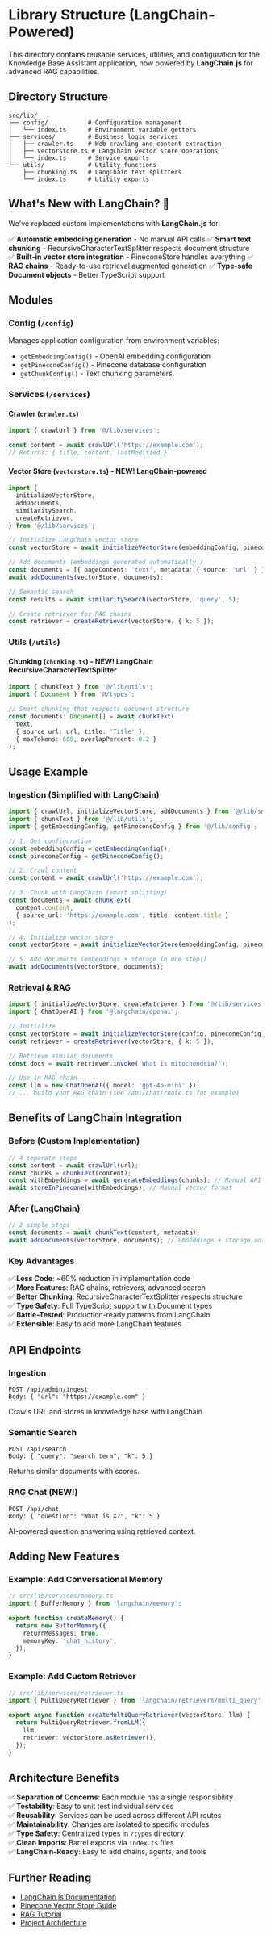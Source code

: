 # Library Structure (LangChain-Powered)

This directory contains reusable services, utilities, and configuration for the Knowledge Base Assistant application, now powered by **LangChain.js** for advanced RAG capabilities.

## Directory Structure

```
src/lib/
├── config/           # Configuration management
│   └── index.ts      # Environment variable getters
├── services/         # Business logic services
│   ├── crawler.ts    # Web crawling and content extraction
│   ├── vectorstore.ts # LangChain vector store operations
│   └── index.ts      # Service exports
└── utils/            # Utility functions
    ├── chunking.ts   # LangChain text splitters
    └── index.ts      # Utility exports
```

## What's New with LangChain? 🎉

We've replaced custom implementations with **LangChain.js** for:

✅ **Automatic embedding generation** - No manual API calls
✅ **Smart text chunking** - RecursiveCharacterTextSplitter respects document structure  
✅ **Built-in vector store integration** - PineconeStore handles everything
✅ **RAG chains** - Ready-to-use retrieval augmented generation
✅ **Type-safe Document objects** - Better TypeScript support

## Modules

### Config (`/config`)

Manages application configuration from environment variables:

- `getEmbeddingConfig()` - OpenAI embedding configuration
- `getPineconeConfig()` - Pinecone database configuration
- `getChunkConfig()` - Text chunking parameters

### Services (`/services`)

#### Crawler (`crawler.ts`)
```typescript
import { crawlUrl } from '@/lib/services';

const content = await crawlUrl('https://example.com');
// Returns: { title, content, lastModified }
```

#### Vector Store (`vectorstore.ts`) - **NEW! LangChain-powered**
```typescript
import {
  initializeVectorStore,
  addDocuments,
  similaritySearch,
  createRetriever,
} from '@/lib/services';

// Initialize LangChain vector store
const vectorStore = await initializeVectorStore(embeddingConfig, pineconeConfig);

// Add documents (embeddings generated automatically!)
const documents = [{ pageContent: 'text', metadata: { source: 'url' } }];
await addDocuments(vectorStore, documents);

// Semantic search
const results = await similaritySearch(vectorStore, 'query', 5);

// Create retriever for RAG chains
const retriever = createRetriever(vectorStore, { k: 5 });
```

### Utils (`/utils`)

#### Chunking (`chunking.ts`) - **NEW! LangChain RecursiveCharacterTextSplitter**
```typescript
import { chunkText } from '@/lib/utils';
import { Document } from '@/types';

// Smart chunking that respects document structure
const documents: Document[] = await chunkText(
  text,
  { source_url: url, title: 'Title' },
  { maxTokens: 600, overlapPercent: 0.2 }
);
```

## Usage Example

### Ingestion (Simplified with LangChain)

```typescript
import { crawlUrl, initializeVectorStore, addDocuments } from '@/lib/services';
import { chunkText } from '@/lib/utils';
import { getEmbeddingConfig, getPineconeConfig } from '@/lib/config';

// 1. Get configuration
const embeddingConfig = getEmbeddingConfig();
const pineconeConfig = getPineconeConfig();

// 2. Crawl content
const content = await crawlUrl('https://example.com');

// 3. Chunk with LangChain (smart splitting)
const documents = await chunkText(
  content.content,
  { source_url: 'https://example.com', title: content.title }
);

// 4. Initialize vector store
const vectorStore = await initializeVectorStore(embeddingConfig, pineconeConfig);

// 5. Add documents (embeddings + storage in one step!)
await addDocuments(vectorStore, documents);
```

### Retrieval & RAG

```typescript
import { initializeVectorStore, createRetriever } from '@/lib/services';
import { ChatOpenAI } from '@langchain/openai';

// Initialize
const vectorStore = await initializeVectorStore(config, pineconeConfig);
const retriever = createRetriever(vectorStore, { k: 5 });

// Retrieve similar documents
const docs = await retriever.invoke('What is mitochondria?');

// Use in RAG chain
const llm = new ChatOpenAI({ model: 'gpt-4o-mini' });
// ... build your RAG chain (see /api/chat/route.ts for example)
```

## Benefits of LangChain Integration

### Before (Custom Implementation)
```typescript
// 4 separate steps
const content = await crawlUrl(url);
const chunks = chunkText(content);
const withEmbeddings = await generateEmbeddings(chunks); // Manual API calls
await storeInPinecone(withEmbeddings); // Manual vector format
```

### After (LangChain)
```typescript
// 2 simple steps
const documents = await chunkText(content, metadata);
await addDocuments(vectorStore, documents); // Embeddings + storage automatic!
```

### Key Advantages

✅ **Less Code**: ~60% reduction in implementation code  
✅ **More Features**: RAG chains, retrievers, advanced search  
✅ **Better Chunking**: RecursiveCharacterTextSplitter respects structure  
✅ **Type Safety**: Full TypeScript support with Document types  
✅ **Battle-Tested**: Production-ready patterns from LangChain  
✅ **Extensible**: Easy to add more LangChain features  

## API Endpoints

### Ingestion
```
POST /api/admin/ingest
Body: { "url": "https://example.com" }
```
Crawls URL and stores in knowledge base with LangChain.

### Semantic Search
```
POST /api/search
Body: { "query": "search term", "k": 5 }
```
Returns similar documents with scores.

### RAG Chat (NEW!)
```
POST /api/chat
Body: { "question": "What is X?", "k": 5 }
```
AI-powered question answering using retrieved context.

## Adding New Features

### Example: Add Conversational Memory

```typescript
// src/lib/services/memory.ts
import { BufferMemory } from 'langchain/memory';

export function createMemory() {
  return new BufferMemory({
    returnMessages: true,
    memoryKey: 'chat_history',
  });
}
```

### Example: Add Custom Retriever

```typescript
// src/lib/services/retriever.ts
import { MultiQueryRetriever } from 'langchain/retrievers/multi_query';

export async function createMultiQueryRetriever(vectorStore, llm) {
  return MultiQueryRetriever.fromLLM({
    llm,
    retriever: vectorStore.asRetriever(),
  });
}
```

## Architecture Benefits

✅ **Separation of Concerns**: Each module has a single responsibility  
✅ **Testability**: Easy to unit test individual services  
✅ **Reusability**: Services can be used across different API routes  
✅ **Maintainability**: Changes are isolated to specific modules  
✅ **Type Safety**: Centralized types in `/types` directory  
✅ **Clean Imports**: Barrel exports via `index.ts` files  
✅ **LangChain-Ready**: Easy to add chains, agents, and tools  

## Further Reading

- [LangChain.js Documentation](https://js.langchain.com/)
- [Pinecone Vector Store Guide](https://js.langchain.com/docs/integrations/vectorstores/pinecone/)
- [RAG Tutorial](https://js.langchain.com/docs/tutorials/rag)
- [Project Architecture](../../ARCHITECTURE.md)
